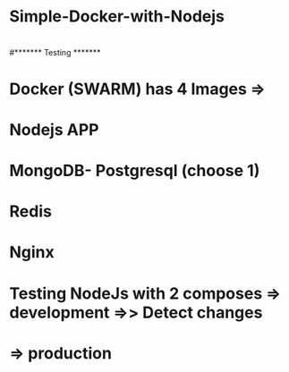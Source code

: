 # Simple-Docker-with-Nodejs
#
#******* Testing *******
#
# Docker (SWARM) has 4 Images =>
#                               Nodejs APP
#                               MongoDB- Postgresql  (choose 1)
#                               Redis 
#                               Nginx
#
# Testing NodeJs with 2 composes  => development =>> Detect changes 
#                                 => production
